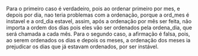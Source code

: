 Para o primeiro caso é verdadeiro, pois ao ordenar primeiro por mes, e depois por dia, nao teria
problemas com a ordenação, porque a ord_mes é instavel e a ord_dia estavel, assim, após a ordenação por mês ser feita, não importa a ordem dos dias pois eles vão ser ordenados pela ordena_dia, que será chamada a cada mês.
Para o segundo caso, a afirmação é falsa, pois, ao serem ordenados os dias e depois os meses, a ordenação dos meses ia prejudicar os dias que já estavam ordenados, por ser instável.